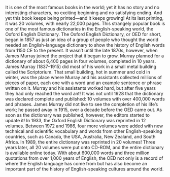 It is one of the most famous books in the world; yet it has no story and no interesting characters, no exciting beginning and no satisfying ending. And yet this book keeps being printed—and it keeps growing! At its last printing, it was 20 volumes, with nearly 22,000 pages. This strangely popular book is one of the most famous dictionaries in the English-speaking world, the Oxford English Dictionary.
The Oxford English Dictionary, or OED for short, began in 1857 as just an idea of a group of people who thought the world needed an English-language dictionary to show the history of English words from 1150 CE to the present. It wasn’t until the late 1870s, however, when James Murray joined the project that it began to grow. Murray planned for a dictionary of about 6,400 pages in four volumes, completed in 10 years.
James Murray (1837–1915) did most of his work in a small metal building called the Scriptorium. That small building, hot in summer and cold in winter, was the place where Murray and his assistants collected millions of pieces of paper, each one with a word and an example sentence or phrase written on it. Murray and his assistants worked hard, but after five years they had only reached the word ant!
It was not until 1928 that the dictionary was declared complete and published: 10 volumes with over 400,000 words and phrases. James Murray did not live to see the completion of his life’s work; he passed away in 1915, over a decade before the OED came out.
As soon as the dictionary was published, however, the editors started to update it! In 1933, the Oxford English Dictionary was reprinted in 12 volumes. Between 1972 and 1986, four more volumes were added with new technical and scientific vocabulary and words from other English-speaking countries, such as Canada, the USA, Australia, New Zealand, and South Africa. In 1989, the entire dictionary was reprinted in 20 volumes! Three years later, all 20 volumes were put onto CD-ROM, and the entire dictionary is available online today.
With about 600,000 words and three million quotations from over 1,000 years of English, the OED not only is a record of where the English language has come from but has also become an important part of the history of English-speaking cultures around the world.